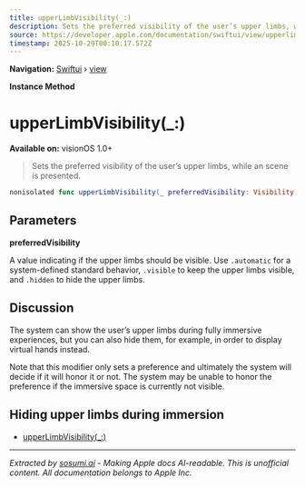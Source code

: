 ```yaml
---
title: upperLimbVisibility(_:)
description: Sets the preferred visibility of the user’s upper limbs, while an  scene is presented.
source: https://developer.apple.com/documentation/swiftui/view/upperlimbvisibility(_:)
timestamp: 2025-10-29T00:10:17.572Z
---
```


**Navigation:** [Swiftui](/documentation/swiftui) › [view](/documentation/swiftui/view)

**Instance Method**

# upperLimbVisibility(_:)

**Available on:** visionOS 1.0+

> Sets the preferred visibility of the user’s upper limbs, while an  scene is presented.

```swift
nonisolated func upperLimbVisibility(_ preferredVisibility: Visibility) -> some View
```

## Parameters

**preferredVisibility**

A value indicating if the upper limbs should be visible. Use `.automatic` for a system-defined standard behavior, `.visible` to keep the upper limbs visible, and `.hidden` to hide the upper limbs.



## Discussion

The system can show the user’s upper limbs during fully immersive experiences, but you can also hide them, for example, in order to display virtual hands instead.

Note that this modifier only sets a preference and ultimately the system will decide if it will honor it or not. The system may be unable to honor the preference if the immersive space is currently not visible.

## Hiding upper limbs during immersion

- [upperLimbVisibility(_:)](/documentation/swiftui/scene/upperlimbvisibility(_:))

---

*Extracted by [sosumi.ai](https://sosumi.ai) - Making Apple docs AI-readable.*
*This is unofficial content. All documentation belongs to Apple Inc.*
